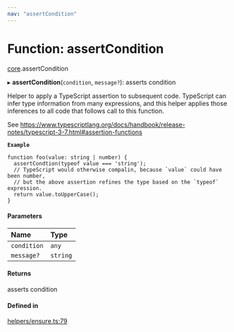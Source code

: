 ```yaml
---
nav: "assertCondition"
---
```

# Function: assertCondition

[core](../modules/core.md).assertCondition

▸ **assertCondition**(`condition`, `message?`): asserts condition

Helper to apply a TypeScript assertion to subsequent code. TypeScript can infer
type information from many expressions, and this helper applies those inferences
to all code that follows call to this function.

See https://www.typescriptlang.org/docs/handbook/release-notes/typescript-3-7.html#assertion-functions

**`Example`**

```
function foo(value: string | number) {
  assertCondtion(typeof value === 'string');
  // TypeScript would otherwise compalin, because `value` could have been number,
  // but the above assertion refines the type based on the `typeof` expression.
  return value.toUpperCase();
}
```

#### Parameters

| Name | Type |
| :------ | :------ |
| `condition` | `any` |
| `message?` | `string` |

#### Returns

asserts condition

#### Defined in

[helpers/ensure.ts:79](https://github.com/coda/packs-sdk/blob/main/helpers/ensure.ts#L79)
